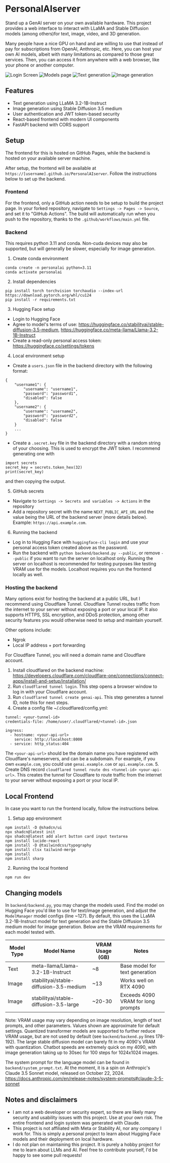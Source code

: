 # PersonalAIserver
Stand up a GenAI server on your own available hardware. This project provides a web interface to interact with LLaMA and Stable Diffusion models (among others)for text, image, video, and 3D generation.

Many people have a nice GPU on hand and are willing to use that instead of pay for subscriptions from OpenAI, Anthropic, etc. Here, you can host your own AI models, albeit with many limitations as compared to those great services. Then, you can access it from anywhere with a web browser, like your phone or another computer.

![Login Screen](images/login.png)
![Models page](images/models.png)
![Text generation](images/text.png)
![Image generation](images/image.png)

## Features
- Text generation using LLaMA 3.2-1B-Instruct
- Image generation using Stable Diffusion 3.5 medium
- User authentication and JWT token-based security
- React-based frontend with modern UI components
- FastAPI backend with CORS support

## Setup

The frontend for this is hosted on GitHub Pages, while the backend is hosted on your available server machine.

After setup, the frontend will be available at `https://[username].github.io/PersonalAIserver`. Follow the instructions below to set up the backend.

### Frontend

For the frontend, only a GitHub action needs to be setup to build the project page.
In your forked repository, navigate to `Settings -> Pages -> Source`, and set it to "GitHub Actions".
The build will automatically run when you push to the repository, thanks to the `.github/workflows/main.yml` file.

### Backend
This requires python 3.11 and conda. Non-cuda devices may also be supported, but will generally be slower, especially for image generation.

1. Create conda environment
```
conda create -n personalai python=3.11
conda activate personalai
```
2. Install dependencies
```
pip install torch torchvision torchaudio --index-url https://download.pytorch.org/whl/cu124
pip install -r requirements.txt
```

3. Hugging Face setup
- Login to Hugging Face
- Agree to model's terms of use: https://huggingface.co/stabilityai/stable-diffusion-3.5-medium, https://huggingface.co/meta-llama/Llama-3.2-1B-Instruct
- Create a read-only personal access token: https://huggingface.co/settings/tokens

4. Local environment setup
- Create a `users.json` file in the backend directory with the following format:
```
{
    "username1": {
        "username": "username1",
        "password": "password1",
        "disabled": false
    },
    "username2": {
        "username": "username2",
        "password": "password2",
        "disabled": false
    }
    ...
}
```
- Create a `.secret.key` file in the backend directory with a random string of your choosing. This is used to encrypt the JWT token. I recommend generating one with 
```
import secrets
secret_key = secrets.token_hex(32)
print(secret_key)
```
and then copying the output.

5. GitHub secrets
- Navigate to `Settings -> Secrets and variables -> Actions` in the repository
- Add a repository secret with the name `NEXT_PUBLIC_API_URL` and the value being the URL of the backend server (more details below). Example: `https://api.example.com`.

6. Running the backend
- Log in to Hugging Face with `huggingface-cli login` and use your personal access token created above as the password.
- Run the backend with `python backend/backend.py --public`, or remove `--public` if you want to run the server on localhost only. Running the server on localhost is recommended for testing purposes like testing VRAM use for the models. Localhost requires you run the frontend locally as well.

### Hosting the backend
Many options exist for hosting the backend at a public URL, but I recommend using Cloudflare Tunnel.
Cloudflare Tunnel routes traffic from the internet to your server without exposing a port or your local IP.
It also supports HTTPS, SSL encryption, and DDoS protection, among other security features you would otherwise need to setup and maintain yourself.

Other options include:
- Ngrok
- Local IP address + port forwarding

For Cloudflare Tunnel, you will need a domain name and Cloudflare account.

1. Install cloudflared on the backend machine: https://developers.cloudflare.com/cloudflare-one/connections/connect-apps/install-and-setup/installation/
2. Run `cloudflared tunnel login`. This step opens a browser window to log in with your Cloudflare account.
3. Run `cloudflared tunnel create genai-api`. This step generates a tunnel ID, note this for next steps.
4. Create a config file ~/.cloudflared/config.yml:
```
tunnel: <your-tunnel-id>
credentials-file: /home/user/.cloudflared/<tunnel-id>.json

ingress:
  - hostname: <your-api-url>
    service: http://localhost:8000
  - service: http_status:404
```
The `<your-api-url>` should be the domain name you have registered with Cloudflare's nameservers, and can be a subdomain. For example, if you own `example.com`, you could use `genai.example.com` or `api.example.com`.
5. Create DNS record `cloudflared tunnel route dns <tunnel-id> <your-api-url>`. This creates the tunnel for Cloudflare to route traffic from the internet to your server without exposing a port or your local IP.

## Local Frontend

In case you want to run the frontend locally, follow the instructions below.

1. Setup app environment
```
npm install -D @shadcn/ui
npx shadcn@latest init
npx shadcn@latest add alert button card input textarea
npm install lucide-react
npm install -D @tailwindcss/typography
npm install clsx tailwind-merge
npm install
npm install sharp
```

2. Running the local frontend
```
npm run dev
```

## Changing models
In `backend/backend.py`, you may change the models used. Find the model on Hugging Face you'd like to use for text/image generation, and adjust the `ModelManager` model configs (line ~127). By default, this uses the LLaMA 3.2-1B-Instruct model for text generation and the Stable Diffusion 3.5 medium model for image generation.
Below are the VRAM requirements for each model tested with.

| Model Type | Model Name | VRAM Usage (GB) | Notes |
|------------|------------|-----------------|--------|
| Text | meta-llama/Llama-3.2-1B-Instruct | ~8 | Base model for text generation |
| Image | stabilityai/stable-diffusion-3.5-medium | ~13 | Works well on RTX 4090 |
| Image | stabilityai/stable-diffusion-3.5-large | ~20-30 | Exceeds 4090 VRAM for long prompts |

Note: VRAM usage may vary depending on image resolution, length of text prompts, and other parameters. Values shown are approximate for default settings. 
Quantized transformer models are supported to further reduce VRAM usage, but are not used by default (see `backend/backend.py` lines 178-192).
The large stable diffusion model can barely fit in my 4090's VRAM with quantization.
Chatbot speeds are extremely quick on my 4090, with image generation taking up to 30sec for 100 steps for 1024x1024 images.

The system prompt for the language model can be found in `backend/system_prompt.txt`.
At the moment, it is a spin on Anthropic's Claude 3.5 Sonnet model, released on October 22, 2024. https://docs.anthropic.com/en/release-notes/system-prompts#claude-3-5-sonnet

## Notes and disclaimers
- I am not a web developer or security expert, so there are likely many security and usability issues with this project. Use at your own risk. The entire frontend and login system was generated with Claude.
- This project is not affiliated with Meta or Stability AI, nor any company I work for. This is simply a personal project to learn about Hugging Face models and their deployment on local hardware.
- I do not plan on maintaining this project. It is purely a hobby project for me to learn about LLMs and AI. Feel free to contribute yourself, I'd be happy to see some pull requests!
